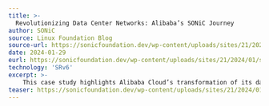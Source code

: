 ```yaml
---
title: >-
  Revolutionizing Data Center Networks: Alibaba’s SONiC Journey
author: SONiC
source: Linux Foundation Blog
source-url: https://sonicfoundation.dev/wp-content/uploads/sites/21/2024/01/sonic-usecase-alibaba-data-center-network_011824a.pdf
date: 2024-01-29
eurl: https://sonicfoundation.dev/wp-content/uploads/sites/21/2024/01/sonic-usecase-alibaba-data-center-network_011824a.pdf
technology: 'SRv6'
excerpt: >-
    This case study highlights Alibaba Cloud’s transformation of its data center infrastructure using SONiC, an open and mature network operating system. Alibaba has reached the 100.000 whiteboxes milestone. Explore how Alibaba achieved substantial cost savings, enhanced network quality, and accelerated innovation across both AI and standard cloud compute/storage architectures, with a commitment to ongoing collaboration within the SONiC community for continuous advancements in network technologies.
teaser: https://sonicfoundation.dev/wp-content/uploads/sites/21/2024/01/Screenshot-2024-01-29-at-12.55.48%E2%80%AFPM.png
---
```

